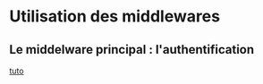# Utilisation des middlewares

## Le middelware principal : l'authentification

[tuto](https://laravel.sillo.org/cours-laravel-10-la-securite-lauthentification/)